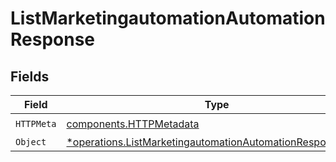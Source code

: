 # ListMarketingautomationAutomationResponse


## Fields

| Field                                                                                                                                 | Type                                                                                                                                  | Required                                                                                                                              | Description                                                                                                                           |
| ------------------------------------------------------------------------------------------------------------------------------------- | ------------------------------------------------------------------------------------------------------------------------------------- | ------------------------------------------------------------------------------------------------------------------------------------- | ------------------------------------------------------------------------------------------------------------------------------------- |
| `HTTPMeta`                                                                                                                            | [components.HTTPMetadata](../../models/components/httpmetadata.md)                                                                    | :heavy_check_mark:                                                                                                                    | N/A                                                                                                                                   |
| `Object`                                                                                                                              | [*operations.ListMarketingautomationAutomationResponseBody](../../models/operations/listmarketingautomationautomationresponsebody.md) | :heavy_minus_sign:                                                                                                                    | N/A                                                                                                                                   |